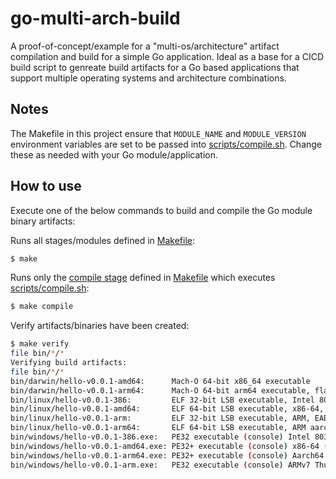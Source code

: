 # go-multi-arch-build
A proof-of-concept/example for a "multi-os/architecture" artifact compilation and build for a simple Go application. Ideal as a base for a CICD build script to genreate build artifacts for a Go based applications that support multiple operating systems and architecture combinations.

## Notes
The Makefile in this project ensure that `MODULE_NAME` and `MODULE_VERSION` environment variables are set to be passed into [scripts/compile.sh](scripts/compile.sh). Change these as needed with your Go module/application.

## How to use
Execute one of the below commands to build and compile the Go module binary artifacts:

Runs all stages/modules defined in [Makefile](Makefile):
```bash
$ make
```

Runs only the [compile stage](https://github.com/marcel-last/go-multi-arch-build/blob/6d7c59308b7fef73355e246c165e443358a5ae1e/Makefile#L12-L15) defined in [Makefile](Makefile) which executes [scripts/compile.sh](scripts/compile.sh):
```bash
$ make compile
```

Verify artifacts/binaries have been created:
```bash
$ make verify
file bin/*/* 
Verifying build artifacts:
file bin/*/*
bin/darwin/hello-v0.0.1-amd64:      Mach-O 64-bit x86_64 executable
bin/darwin/hello-v0.0.1-arm64:      Mach-O 64-bit arm64 executable, flags:<|DYLDLINK|PIE>
bin/linux/hello-v0.0.1-386:         ELF 32-bit LSB executable, Intel 80386, version 1 (SYSV), statically linked, Go BuildID=Qf_Tt99dKInEdXmugM8y/rGjQ2Q486sxqOUHFwOOi/kvIdZKCr1nAI7JsMX3uT/GHp0qYeEdtE3eHjtUk4X, with debug_info, not stripped
bin/linux/hello-v0.0.1-amd64:       ELF 64-bit LSB executable, x86-64, version 1 (SYSV), statically linked, Go BuildID=UwrnJtdvJJn93UFTCy2h/Ks3YUgY06MHYldy9ShEW/UhtJNaq2JG_7qedtD82z/tt_dm6rqFzveYsfv7Sni, with debug_info, not stripped
bin/linux/hello-v0.0.1-arm:         ELF 32-bit LSB executable, ARM, EABI5 version 1 (SYSV), statically linked, Go BuildID=BvJesFZkGyAqKJneRRu2/r5X3N-fl927BRxroNBd5/K6QaAKMhGDECc6A-zV30/XxBmrugDA47pSaX3F6vp, with debug_info, not stripped
bin/linux/hello-v0.0.1-arm64:       ELF 64-bit LSB executable, ARM aarch64, version 1 (SYSV), statically linked, Go BuildID=eHUNcDtDl_WK990Zfw2p/-onpUZc11zzN_uSDYF75/A5ILVM9zipd7KXH1Kn1Q/S2O_qN_MsmQgRZAbOh0j, with debug_info, not stripped
bin/windows/hello-v0.0.1-386.exe:   PE32 executable (console) Intel 80386 (stripped to external PDB), for MS Windows
bin/windows/hello-v0.0.1-amd64.exe: PE32+ executable (console) x86-64 (stripped to external PDB), for MS Windows
bin/windows/hello-v0.0.1-arm64.exe: PE32+ executable (console) Aarch64 (stripped to external PDB), for MS Windows
bin/windows/hello-v0.0.1-arm.exe:   PE32 executable (console) ARMv7 Thumb (stripped to external PDB), for MS Windows
```
